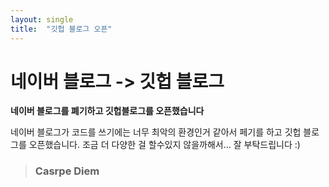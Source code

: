 ```yaml
---
layout: single
title:  "깃헙 블로그 오픈"
---
```


# 네이버 블로그 -> 깃헙 블로그

**네이버 블로그를 폐기하고 깃헙블로그를 오픈했습니다**

네이버 블로그가 코드를 쓰기에는 너무 최악의 환경인거 같아서 페기를 하고 깃헙 블로그를 오픈했습니다.
조금 더 다양한 걸 할수있지 않을까해서...
잘 부탁드립니다 :)

> ### Casrpe Diem


